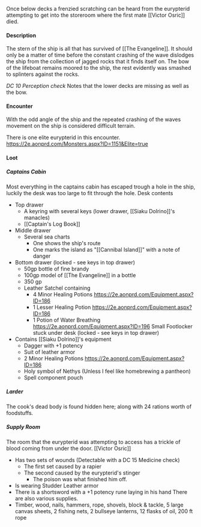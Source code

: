 Once below decks a frenzied scratching can be heard from the eurypterid attempting to get into the storeroom where the first mate [[Victor Osric]] died.

#### Description 
The stern of the ship is all that has survived of [[The Evangeline]]. It should only be a matter of time before the constant crashing of the wave dislodges the ship from the collection of jagged rocks that it finds itself on. 
The bow of the lifeboat remains moored to the ship, the rest evidently was smashed to splinters against the rocks.

*DC 10 Perception check* Notes that the lower decks are missing as well as the bow.

#### Encounter
With the odd angle of the ship and the repeated crashing of the waves movement on the ship is considered difficult terrain.

There is one elite eurypterid in this encounter.
https://2e.aonprd.com/Monsters.aspx?ID=1151&Elite=true


#### Loot
##### Captains Cabin
Most everything in the captains cabin has escaped trough a hole in the ship, luckily the desk was too large to fit through the hole.
Desk contents
- Top drawer
	- A keyring with several keys (lower drawer, [[Siaku Dolrino]]'s manacles)
	- [[Captain's Log Book]]
- Middle drawer 
	- Several sea charts
		- One shows the ship's route
		- One marks the island as "[[Cannibal Island]]" with a note of danger
- Bottom drawer (locked - see keys in top drawer)
	- 50gp bottle of fine brandy
	- 100gp model of [[The Evangeline]] in a bottle
	- 350 gp
	- Leather Satchel containing
		- 4 Minor Healing Potions https://2e.aonprd.com/Equipment.aspx?ID=186
		- 1 Lesser Healing Potion https://2e.aonprd.com/Equipment.aspx?ID=186
		- 1 Potion of Water Breathing https://2e.aonprd.com/Equipment.aspx?ID=196
Small Footlocker stuck under desk (locked - see keys in top drawer)
- Contains [[Siaku Dolrino]]'s equipment
	- Dagger with +1 potency
	- Suit of leather armor
	- 2 Minor Healing Potions https://2e.aonprd.com/Equipment.aspx?ID=186
	- Holy symbol of Nethys (Unless I feel like homebrewing a pantheon)
	- Spell component pouch
##### Larder
The cook's dead body is found hidden here; along with 24 rations worth of foodstuffs.
##### Supply Room
The room that the eurypterid was attempting to access has a trickle of blood coming from under the door.
[[Victor Osric]]
- Has two sets of wounds (Detectable with a DC 15 Medicine check)
	- The first set caused by a rapier
	- The second caused by the eurypterid's stinger
		- The poison was what finished him off.
- Is wearing Studder Leather armor
- There is a shortsword with a +1 potency rune laying in his hand
There are also various supplies.
- Timber, wood, nails, hammers, rope, shovels, block & tackle, 5 large canvas sheets, 2 fishing nets, 2 bullseye lanterns, 12 flasks of oil, 200 ft rope



